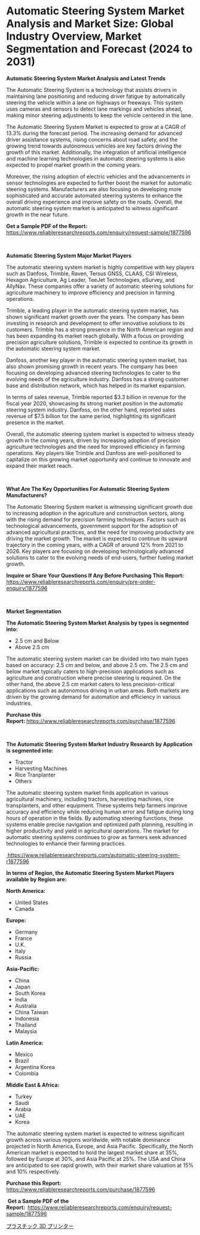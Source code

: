 <p><h1>Automatic Steering System Market Analysis and Market Size: Global Industry Overview, Market Segmentation and Forecast (2024 to 2031)</h1></p><p><strong>Automatic Steering System Market Analysis and Latest Trends</strong></p>
<p><p>The Automatic Steering System is a technology that assists drivers in maintaining lane positioning and reducing driver fatigue by automatically steering the vehicle within a lane on highways or freeways. This system uses cameras and sensors to detect lane markings and vehicles ahead, making minor steering adjustments to keep the vehicle centered in the lane. </p><p>The Automatic Steering System Market is expected to grow at a CAGR of 13.3% during the forecast period. The increasing demand for advanced driver assistance systems, rising concerns about road safety, and the growing trend towards autonomous vehicles are key factors driving the growth of this market. Additionally, the integration of artificial intelligence and machine learning technologies in automatic steering systems is also expected to propel market growth in the coming years.</p><p>Moreover, the rising adoption of electric vehicles and the advancements in sensor technologies are expected to further boost the market for automatic steering systems. Manufacturers are also focusing on developing more sophisticated and accurate automated steering systems to enhance the overall driving experience and improve safety on the roads. Overall, the automatic steering system market is anticipated to witness significant growth in the near future.</p></p>
<p><strong>Get a Sample PDF of the Report:&nbsp;</strong> <a href="https://www.reliableresearchreports.com/enquiry/request-sample/1877596">https://www.reliableresearchreports.com/enquiry/request-sample/1877596</a></p>
<p>&nbsp;</p>
<p><strong>Automatic Steering System Major Market Players</strong></p>
<p><p>The automatic steering system market is highly competitive with key players such as Danfoss, Trimble, Raven, Tersus GNSS, CLAAS, CSI Wireless, Hexagon Agriculture, Ag Leader, TeeJet Technologies, eSurvey, and AllyNav. These companies offer a variety of automatic steering solutions for agriculture machinery to improve efficiency and precision in farming operations.</p><p>Trimble, a leading player in the automatic steering system market, has shown significant market growth over the years. The company has been investing in research and development to offer innovative solutions to its customers. Trimble has a strong presence in the North American region and has been expanding its market reach globally. With a focus on providing precision agriculture solutions, Trimble is expected to continue its growth in the automatic steering system market.</p><p>Danfoss, another key player in the automatic steering system market, has also shown promising growth in recent years. The company has been focusing on developing advanced steering technologies to cater to the evolving needs of the agriculture industry. Danfoss has a strong customer base and distribution network, which has helped in its market expansion.</p><p>In terms of sales revenue, Trimble reported $3.3 billion in revenue for the fiscal year 2020, showcasing its strong market position in the automatic steering system industry. Danfoss, on the other hand, reported sales revenue of $7.5 billion for the same period, highlighting its significant presence in the market.</p><p>Overall, the automatic steering system market is expected to witness steady growth in the coming years, driven by increasing adoption of precision agriculture technologies and the need for improved efficiency in farming operations. Key players like Trimble and Danfoss are well-positioned to capitalize on this growing market opportunity and continue to innovate and expand their market reach.</p></p>
<p>&nbsp;</p>
<p><strong>What Are The Key Opportunities For Automatic Steering System Manufacturers?</strong></p>
<p><p>The Automatic Steering System market is witnessing significant growth due to increasing adoption in the agriculture and construction sectors, along with the rising demand for precision farming techniques. Factors such as technological advancements, government support for the adoption of advanced agricultural practices, and the need for improving productivity are driving the market growth. The market is expected to continue its upward trajectory in the coming years, with a CAGR of around 12% from 2021 to 2026. Key players are focusing on developing technologically advanced solutions to cater to the evolving needs of end-users, further fueling market growth.</p></p>
<p><strong>Inquire or Share Your Questions If Any Before Purchasing This Report:</strong> <a href="https://www.reliableresearchreports.com/enquiry/pre-order-enquiry/1877596">https://www.reliableresearchreports.com/enquiry/pre-order-enquiry/1877596</a></p>
<p>&nbsp;</p>
<p><strong>Market Segmentation</strong></p>
<p><strong>The Automatic Steering System Market Analysis by types is segmented into:</strong></p>
<p><ul><li>2.5 cm and Below</li><li>Above 2.5 cm</li></ul></p>
<p><p>The automatic steering system market can be divided into two main types based on accuracy: 2.5 cm and below, and above 2.5 cm. The 2.5 cm and below market typically caters to high-precision applications such as agriculture and construction where precise steering is required. On the other hand, the above 2.5 cm market caters to less precision-critical applications such as autonomous driving in urban areas. Both markets are driven by the growing demand for automation and efficiency in various industries.</p></p>
<p><strong>Purchase this Report:&nbsp;</strong><a href="https://www.reliableresearchreports.com/purchase/1877596">https://www.reliableresearchreports.com/purchase/1877596</a></p>
<p>&nbsp;</p>
<p><strong>The Automatic Steering System Market Industry Research by Application is segmented into:</strong></p>
<p><ul><li>Tractor</li><li>Harvesting Machines</li><li>Rice Tranplanter</li><li>Others</li></ul></p>
<p><p>The automatic steering system market finds application in various agricultural machinery, including tractors, harvesting machines, rice transplanters, and other equipment. These systems help farmers improve accuracy and efficiency while reducing human error and fatigue during long hours of operation in the fields. By automating steering functions, these systems enable precise navigation and optimized path planning, resulting in higher productivity and yield in agricultural operations. The market for automatic steering systems continues to grow as farmers seek advanced technologies to enhance their farming practices.</p></p>
<p><a href="https://www.reliableresearchreports.com/automatic-steering-system-r1877596">&nbsp;https://www.reliableresearchreports.com/automatic-steering-system-r1877596</a></p>
<p><strong>In terms of Region, the Automatic Steering System Market Players available by Region are:</strong></p>
<p>
    <p> <strong> North America: </strong>
        <ul>
            <li>United States</li>
            <li>Canada</li>
        </ul>
        </p> 
    <p> <strong> Europe: </strong>
        <ul>
            <li>Germany</li>
            <li>France</li>
            <li>U.K.</li>
            <li>Italy</li>
            <li>Russia</li>
        </ul>
        </p> 
    <p> <strong> Asia-Pacific: </strong>
        <ul>
            <li>China</li>
            <li>Japan</li>
            <li>South Korea</li>
            <li>India</li>
            <li>Australia</li>
            <li>China Taiwan</li>
            <li>Indonesia</li>
            <li>Thailand</li>
            <li>Malaysia</li>
        </ul>
        </p> 
    <p> <strong> Latin America: </strong>
        <ul>
            <li>Mexico</li>
            <li>Brazil</li>
            <li>Argentina Korea</li>
            <li>Colombia</li>
        </ul>
        </p> 
    <p> <strong> Middle East & Africa: </strong>
        <ul>
            <li>Turkey</li>
            <li>Saudi</li>
            <li>Arabia</li>
            <li>UAE</li>
            <li>Korea</li>
        </ul>
    </p>
    </p>
<p><p>The automatic steering system market is expected to witness significant growth across various regions worldwide, with notable dominance projected in North America, Europe, and Asia Pacific. Specifically, the North American market is expected to hold the largest market share at 35%, followed by Europe at 30%, and Asia Pacific at 25%. The USA and China are anticipated to see rapid growth, with their market share valuation at 15% and 10% respectively.</p></p>
<p><strong>Purchase this Report: </strong><a href="https://www.reliableresearchreports.com/purchase/1877596">https://www.reliableresearchreports.com/purchase/1877596</a></p>
<p>&nbsp;<strong>Get a Sample PDF of the Report:&nbsp;&nbsp;</strong><a href="https://www.reliableresearchreports.com/enquiry/request-sample/1877596">https://www.reliableresearchreports.com/enquiry/request-sample/1877596</a></p>
<p><strong></strong></p>
<p><p><a href="https://github.com/ppmazlotr77499/Market-Research-Report-List-1/blob/main/150219432857.md">プラスチック 3D プリンター</a></p></p>